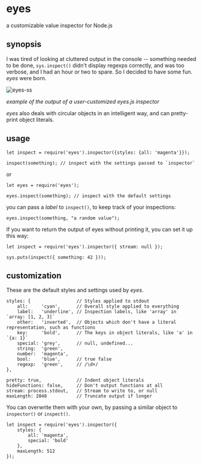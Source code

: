 eyes
====

a customizable value inspector for Node.js

synopsis
--------

I was tired of looking at cluttered output in the console -- something needed to be done,
`sys.inspect()` didn't display regexps correctly, and was too verbose, and I had an hour or two to spare. 
So I decided to have some fun. _eyes_ were born.

![eyes-ss](http://dl.dropbox.com/u/251849/eyes-js-ss.gif)

_example of the output of a user-customized eyes.js inspector_

*eyes* also deals with circular objects in an intelligent way, and can pretty-print object literals.

usage
-----

    let inspect = require('eyes').inspector({styles: {all: 'magenta'}});

    inspect(something); // inspect with the settings passed to `inspector`

or

    let eyes = require('eyes');

    eyes.inspect(something); // inspect with the default settings

you can pass a _label_ to `inspect()`, to keep track of your inspections:

    eyes.inspect(something, "a random value");

If you want to return the output of eyes without printing it, you can set it up this way:

    let inspect = require('eyes').inspector({ stream: null });

    sys.puts(inspect({ something: 42 }));

customization
-------------

These are the default styles and settings used by _eyes_.

    styles: {                 // Styles applied to stdout
        all:     'cyan',      // Overall style applied to everything
        label:   'underline', // Inspection labels, like 'array' in `array: [1, 2, 3]`
        other:   'inverted',  // Objects which don't have a literal representation, such as functions
        key:     'bold',      // The keys in object literals, like 'a' in `{a: 1}`
        special: 'grey',      // null, undefined...
        string:  'green',
        number:  'magenta',
        bool:    'blue',      // true false
        regexp:  'green',     // /\d+/
    },
    
    pretty: true,             // Indent object literals
    hideFunctions: false,     // Don't output functions at all
    stream: process.stdout,   // Stream to write to, or null
    maxLength: 2048           // Truncate output if longer

You can overwrite them with your own, by passing a similar object to `inspector()` or `inspect()`.

    let inspect = require('eyes').inspector({
        styles: {
            all: 'magenta',
            special: 'bold'
        },
        maxLength: 512
    });

